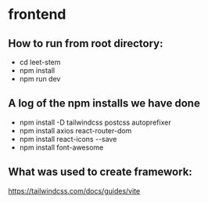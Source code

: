 # frontend

## How to run from root directory:
* cd leet-stem
* npm install
* npm run dev


## A log of the npm installs we have done
* npm install -D tailwindcss postcss autoprefixer
* npm install axios react-router-dom
* npm install react-icons --save
* npm install font-awesome




## What was used to create framework:
https://tailwindcss.com/docs/guides/vite